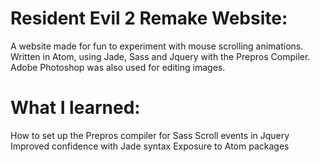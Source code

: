 # Resident Evil 2 Remake Website:

A website made for fun to experiment with mouse scrolling animations. 
Written in Atom, using Jade, Sass and Jquery with the Prepros Compiler. Adobe Photoshop was also used for editing images.

# What I learned:
How to set up the Prepros compiler for Sass
Scroll events in Jquery
Improved confidence with Jade syntax
Exposure to Atom packages
